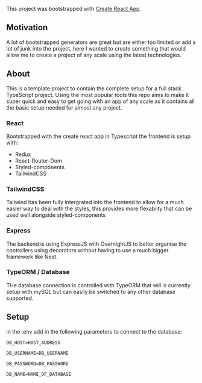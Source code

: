 This project was bootstrapped with [Create React App](https://github.com/facebook/create-react-app).

## Motivation

A lot of bootstrapped generators are great but are either too limited or add a lot of junk into the project, here I wanted to create something that would allow me to create a project of any scale using the latest technologies.

## About

This is a template project to contain the complete setup for a full stack TypeScript project. Using the most popular tools this repo aims to make it super quick and easy to get going with an app of any scale as it contains all the basic setup needed for almost any project.

### React
Bootstrapped with the create react app in Typescript the frontend is setup with:
 - Redux 
 - React-Router-Dom 
 - Styled-components
 - TailwindCSS 

### TailwindCSS
Tailwind has been fully intergrated into the frontend to allow for a much easier way to deal with the styles, this provides more flexabiity that can be used well alongside styled-components

### Express
The backend is using ExpressJS with OvernightJS to better organise the controllers using decorators without having to use a much bigger framework like Nest.

### TypeORM / Database
THe database connection is controlled with TypeORM that will is currently setup with mySQL but can easily be switched to any other database supported.

## Setup

in the .env add in the following parameters to connect to the database:

`DB_HOST=HOST_ADDRESS`

`DB_USERNAME=DB_USERNAME`

`DB_PASSWORD=DB_PASSWORD`

`DB_NAME=NAME_OF_DATABASE`

